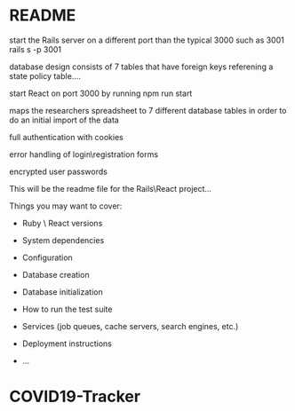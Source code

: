 # README

start the Rails server on a different port than the typical 3000 such as 3001
rails s -p 3001

database design consists of 7 tables that have foreign keys referening a state policy table....

start React on port 3000 by running npm run start

maps the researchers spreadsheet to 7 different database tables in order to do an initial import of the data 

full authentication with cookies

error handling of login\registration forms

encrypted user passwords


This will be the readme file for the Rails\React project...

Things you may want to cover:

* Ruby \ React versions

* System dependencies

* Configuration

* Database creation

* Database initialization

* How to run the test suite

* Services (job queues, cache servers, search engines, etc.)

* Deployment instructions

* ...
# COVID19-Tracker
